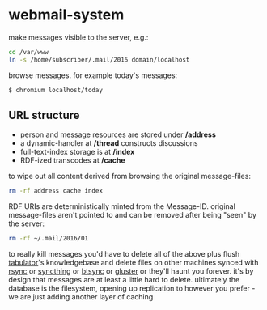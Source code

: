 # webmail-system

make messages visible to the server, e.g.:

``` sh
cd /var/www
ln -s /home/subscriber/.mail/2016 domain/localhost
```

browse messages. for example today's messages:

``` sh
$ chromium localhost/today
```

## URL structure
* person and message resources are stored under **/address**
* a dynamic-handler at **/thread** constructs discussions
* full-text-index storage is at **/index**
* RDF-ized transcodes at **/cache**

to wipe out all content derived from browsing the original message-files:

``` sh
rm -rf address cache index
```

RDF URIs are deterministically minted from the Message-ID. original message-files aren't pointed to and can be removed after being "seen" by the server:

``` sh
rm -rf ~/.mail/2016/01
```

to really kill messages you'd have to delete all of the above plus flush [tabulator](https://github.com/linkeddata/tabulator)'s knowledgebase and delete files on other machines synced with [rsync](http://linux.die.net/man/1/rsync) or [syncthing](https://syncthing.net/) or [btsync](https://www.getsync.com/) or [gluster](http://www.gluster.org/) or they'll haunt you forever. it's by design that messages are at least a little hard to delete. ultimately the database is the filesystem, opening up replication to however you prefer - we are just adding another layer of caching

